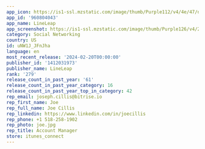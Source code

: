 ```yaml
---
app_icon: https://is1-ssl.mzstatic.com/image/thumb/Purple112/v4/4e/47/db/4e47db48-847e-7c2a-ae8e-d56047281087/AppIcon-0-0-1x_U007emarketing-0-10-0-85-220.png/1024x1024bb.png
app_id: '960804043'
app_name: LineLeap
app_screenshot: https://is1-ssl.mzstatic.com/image/thumb/Purple126/v4/2d/bd/d1/2dbdd1df-b33b-32c2-7ea3-7c4362e0fec4/261c9c9a-385d-4833-84b8-1e660c5abe15_1.jpg/1284x2778bb.png
category: Social Networking
country: US
id: uNW1J_JFnJha
language: en
most_recent_release: '2024-02-20T00:00:00'
publisher_id: '1412031973'
publisher_name: LineLeap
rank: '279'
release_count_in_past_year: '61'
release_count_in_past_year_category: 16
release_count_in_past_year_top_in_category: 42
rep_email: joseph.cillis@bitrise.io
rep_first_name: Joe
rep_full_name: Joe Cillis
rep_linkedin: https://www.linkedin.com/in/joecillis
rep_phone: +1 518-258-1902
rep_photo: joe.jpg
rep_title: Account Manager
store: itunes_connect
---
```

